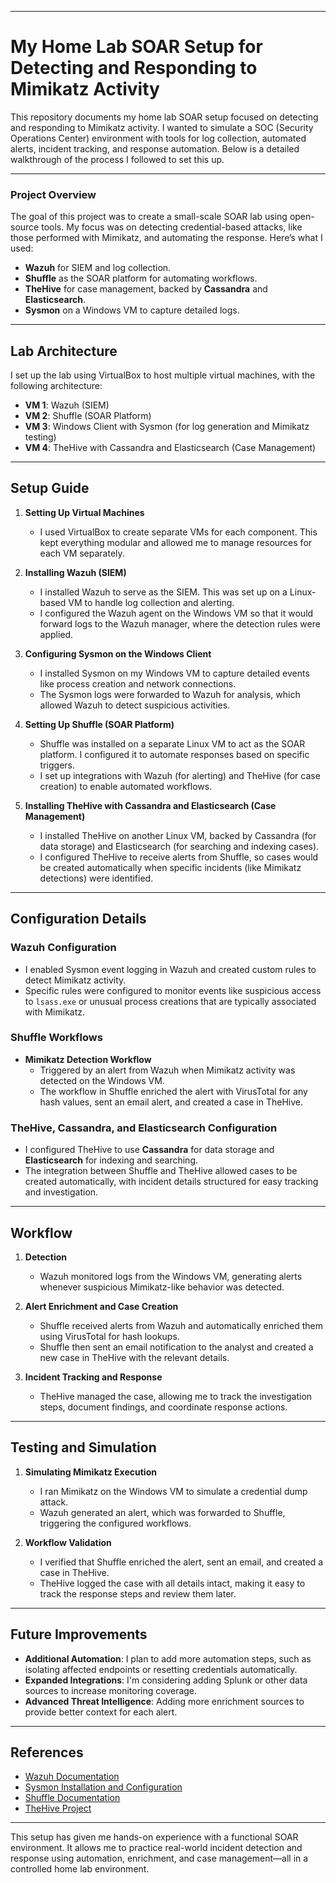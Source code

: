 
---

# My Home Lab SOAR Setup for Detecting and Responding to Mimikatz Activity

This repository documents my home lab SOAR setup focused on detecting and responding to Mimikatz activity. I wanted to simulate a SOC (Security Operations Center) environment with tools for log collection, automated alerts, incident tracking, and response automation. Below is a detailed walkthrough of the process I followed to set this up.

---

### Project Overview
The goal of this project was to create a small-scale SOAR lab using open-source tools. My focus was on detecting credential-based attacks, like those performed with Mimikatz, and automating the response. Here’s what I used:

- **Wazuh** for SIEM and log collection.
- **Shuffle** as the SOAR platform for automating workflows.
- **TheHive** for case management, backed by **Cassandra** and **Elasticsearch**.
- **Sysmon** on a Windows VM to capture detailed logs.

---

## Lab Architecture

I set up the lab using VirtualBox to host multiple virtual machines, with the following architecture:

- **VM 1**: Wazuh (SIEM)
- **VM 2**: Shuffle (SOAR Platform)
- **VM 3**: Windows Client with Sysmon (for log generation and Mimikatz testing)
- **VM 4**: TheHive with Cassandra and Elasticsearch (Case Management)

---

## Setup Guide

1. **Setting Up Virtual Machines**
   - I used VirtualBox to create separate VMs for each component. This kept everything modular and allowed me to manage resources for each VM separately.

2. **Installing Wazuh (SIEM)**
   - I installed Wazuh to serve as the SIEM. This was set up on a Linux-based VM to handle log collection and alerting.
   - I configured the Wazuh agent on the Windows VM so that it would forward logs to the Wazuh manager, where the detection rules were applied.

3. **Configuring Sysmon on the Windows Client**
   - I installed Sysmon on my Windows VM to capture detailed events like process creation and network connections.
   - The Sysmon logs were forwarded to Wazuh for analysis, which allowed Wazuh to detect suspicious activities.

4. **Setting Up Shuffle (SOAR Platform)**
   - Shuffle was installed on a separate Linux VM to act as the SOAR platform. I configured it to automate responses based on specific triggers.
   - I set up integrations with Wazuh (for alerting) and TheHive (for case creation) to enable automated workflows.

5. **Installing TheHive with Cassandra and Elasticsearch (Case Management)**
   - I installed TheHive on another Linux VM, backed by Cassandra (for data storage) and Elasticsearch (for searching and indexing cases).
   - I configured TheHive to receive alerts from Shuffle, so cases would be created automatically when specific incidents (like Mimikatz detections) were identified.

---

## Configuration Details

### Wazuh Configuration
- I enabled Sysmon event logging in Wazuh and created custom rules to detect Mimikatz activity.
- Specific rules were configured to monitor events like suspicious access to `lsass.exe` or unusual process creations that are typically associated with Mimikatz.

### Shuffle Workflows
- **Mimikatz Detection Workflow**
  - Triggered by an alert from Wazuh when Mimikatz activity was detected on the Windows VM.
  - The workflow in Shuffle enriched the alert with VirusTotal for any hash values, sent an email alert, and created a case in TheHive.

### TheHive, Cassandra, and Elasticsearch Configuration
- I configured TheHive to use **Cassandra** for data storage and **Elasticsearch** for indexing and searching.
- The integration between Shuffle and TheHive allowed cases to be created automatically, with incident details structured for easy tracking and investigation.

---

## Workflow

1. **Detection**
   - Wazuh monitored logs from the Windows VM, generating alerts whenever suspicious Mimikatz-like behavior was detected.

2. **Alert Enrichment and Case Creation**
   - Shuffle received alerts from Wazuh and automatically enriched them using VirusTotal for hash lookups.
   - Shuffle then sent an email notification to the analyst and created a new case in TheHive with the relevant details.

3. **Incident Tracking and Response**
   - TheHive managed the case, allowing me to track the investigation steps, document findings, and coordinate response actions.

---

## Testing and Simulation

1. **Simulating Mimikatz Execution**
   - I ran Mimikatz on the Windows VM to simulate a credential dump attack.
   - Wazuh generated an alert, which was forwarded to Shuffle, triggering the configured workflows.

2. **Workflow Validation**
   - I verified that Shuffle enriched the alert, sent an email, and created a case in TheHive.
   - TheHive logged the case with all details intact, making it easy to track the response steps and review them later.

---

## Future Improvements

- **Additional Automation**: I plan to add more automation steps, such as isolating affected endpoints or resetting credentials automatically.
- **Expanded Integrations**: I'm considering adding Splunk or other data sources to increase monitoring coverage.
- **Advanced Threat Intelligence**: Adding more enrichment sources to provide better context for each alert.

---

## References

- [Wazuh Documentation](https://documentation.wazuh.com/current/)
- [Sysmon Installation and Configuration](https://docs.microsoft.com/en-us/sysinternals/downloads/sysmon)
- [Shuffle Documentation](https://shuffler.io/docs)
- [TheHive Project](https://thehive-project.org)

---

This setup has given me hands-on experience with a functional SOAR environment. It allows me to practice real-world incident detection and response using automation, enrichment, and case management—all in a controlled home lab environment.
